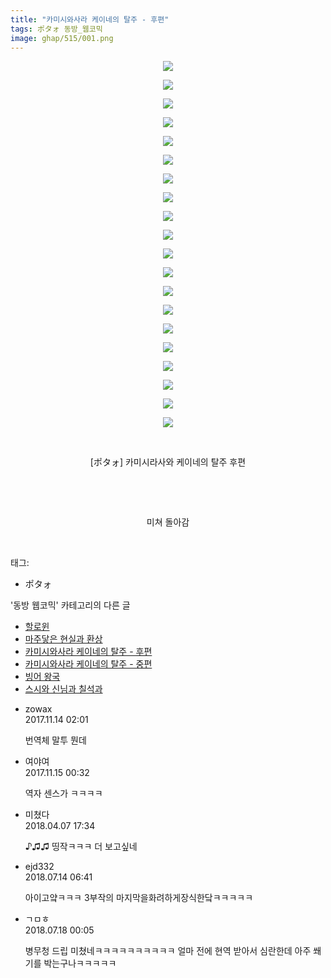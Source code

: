 ```yaml
---
title: "카미시와사라 케이네의 탈주 - 후편"
tags: ポタォ 동방_웹코믹
image: ghap/515/001.png
---
```

<div class="article">
<p style="text-align: center; clear: none; float: none;"><img src="{{ site.nasurl }}/ghap/515/001.png"/></p>
<p style="text-align: center; clear: none; float: none;"><img src="{{ site.nasurl }}/ghap/515/002.png"/></p>
<p style="text-align: center; clear: none; float: none;"><img src="{{ site.nasurl }}/ghap/515/003.png"/></p>
<p style="text-align: center; clear: none; float: none;"><img src="{{ site.nasurl }}/ghap/515/004.png"/></p>
<p style="text-align: center; clear: none; float: none;"><img src="{{ site.nasurl }}/ghap/515/005.png"/></p>
<p style="text-align: center; clear: none; float: none;"><img src="{{ site.nasurl }}/ghap/515/006.png"/></p>
<p style="text-align: center; clear: none; float: none;"><img src="{{ site.nasurl }}/ghap/515/007.png"/></p>
<p style="text-align: center; clear: none; float: none;"><img src="{{ site.nasurl }}/ghap/515/008.png"/></p>
<p style="text-align: center; clear: none; float: none;"><img src="{{ site.nasurl }}/ghap/515/009.png"/></p>
<p style="text-align: center; clear: none; float: none;"><img src="{{ site.nasurl }}/ghap/515/010.png"/></p>
<p style="text-align: center; clear: none; float: none;"><img src="{{ site.nasurl }}/ghap/515/011.png"/></p>
<p style="text-align: center; clear: none; float: none;"><img src="{{ site.nasurl }}/ghap/515/012.png"/></p>
<p style="text-align: center; clear: none; float: none;"><img src="{{ site.nasurl }}/ghap/515/013.png"/></p>
<p style="text-align: center; clear: none; float: none;"><img src="{{ site.nasurl }}/ghap/515/014.png"/></p>
<p style="text-align: center; clear: none; float: none;"><img src="{{ site.nasurl }}/ghap/515/015.png"/></p>
<p style="text-align: center; clear: none; float: none;"><img src="{{ site.nasurl }}/ghap/515/016.png"/></p>
<p style="text-align: center; clear: none; float: none;"><img src="{{ site.nasurl }}/ghap/515/017.png"/></p>
<p style="text-align: center; clear: none; float: none;"><img src="{{ site.nasurl }}/ghap/515/018.jpg"/></p>
<p style="text-align: center; clear: none; float: none;"><img src="{{ site.nasurl }}/ghap/515/019.png"/></p>
<p style="text-align: center; clear: none; float: none;"><img src="{{ site.nasurl }}/ghap/515/020.png"/></p>
<p style="text-align: center; clear: none; float: none;"><br/></p>
<p style="text-align: center; clear: none; float: none;">[ポタォ] 카미시라사와 케이네의 탈주 후편</p>
<p style="text-align: center; clear: none; float: none;"><br/></p>
<p style="text-align: center; clear: none; float: none;"><br/></p>
<p style="text-align: center; clear: none; float: none;">미쳐 돌아감</p>
<p><br/></p>
</div><div class="tagTrail">
<p>태그: </p>
<ul>
<li>ポタォ</li>
</ul>
</div><div class="another">
<p>'동방 웹코믹' 카테고리의 다른 글</p>
<ul>
<li><a href="/2016-06-25-ghap_542">할로윈</a></li>
<li><a href="/2016-06-24-ghap_532">마주닿은 현실과 환상</a></li>
<li><a href="/2016-06-23-ghap_515">카미시와사라 케이네의 탈주 - 후편</a></li>
<li><a href="/2016-06-21-ghap_473">카미시와사라 케이네의 탈주 - 중편</a></li>
<li><a href="/2016-06-21-ghap_465">빙어 왕국</a></li>
<li><a href="/2016-06-21-ghap_461">스시와 신님과 칠석과</a></li>
</ul>
</div><div class="cb_module cb_fluid">
<div class="cb_wrt cb_profile">
<div class="comment">
<ul>
<li class="cb_thumb_off" id="comment15128866">
<div class="cb_comment_area">
<div class="cb_info_area">
<div class="cb_section">
<span class="cb_nick_name">zowax</span>
</div>
<div class="cb_section">
<span class="cb_date">2017.11.14 02:01 </span>
</div>
</div>
<div class="cb_dsc_comment">
<p class="cb_dsc">
											번역체 말투 뭔데
										</p>
</div>
</div></li>
<li class="cb_thumb_off" id="comment15129399">
<div class="cb_comment_area">
<div class="cb_info_area">
<div class="cb_section">
<span class="cb_nick_name">여야여</span>
</div>
<div class="cb_section">
<span class="cb_date">2017.11.15 00:32 </span>
</div>
</div>
<div class="cb_dsc_comment">
<p class="cb_dsc">
											역자 센스가 ㅋㅋㅋㅋ
										</p>
</div>
</div></li>
<li class="cb_thumb_off" id="comment15234987">
<div class="cb_comment_area">
<div class="cb_info_area">
<div class="cb_section">
<span class="cb_nick_name">미쳤다</span>
</div>
<div class="cb_section">
<span class="cb_date">2018.04.07 17:34 </span>
</div>
</div>
<div class="cb_dsc_comment">
<p class="cb_dsc">
											♪♫♫ 띵작ㅋㅋㅋ 더 보고싶네
										</p>
</div>
</div></li>
<li class="cb_thumb_off" id="comment15286398">
<div class="cb_comment_area">
<div class="cb_info_area">
<div class="cb_section">
<span class="cb_nick_name">ejd332</span>
</div>
<div class="cb_section">
<span class="cb_date">2018.07.14 06:41 </span>
</div>
</div>
<div class="cb_dsc_comment">
<p class="cb_dsc">
											아이고얔ㅋㅋㅋ 3부작의 마지막을화려하게장식한닼ㅋㅋㅋㅋㅋ
										</p>
</div>
</div></li>
<li class="cb_thumb_off" id="comment15288955">
<div class="cb_comment_area">
<div class="cb_info_area">
<div class="cb_section">
<span class="cb_nick_name">ㄱㅁㅎ</span>
</div>
<div class="cb_section">
<span class="cb_date">2018.07.18 00:05 </span>
</div>
</div>
<div class="cb_dsc_comment">
<p class="cb_dsc">
											병무청 드립 미쳤네ㅋㅋㅋㅋㅋㅋㅋㅋㅋㅋ 얼마 전에 현역 받아서 심란한데 아주 쐐기를 박는구나ㅋㅋㅋㅋㅋ
										</p>
</div>
</div></li>
</ul>
</div>
</div><!-- commentList close -->
</div>